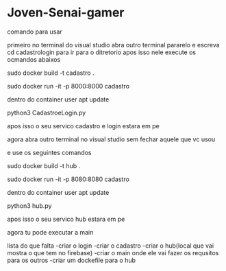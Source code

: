# Joven-Senai-gamer


comando para usar

primeiro no terminal do visual studio
abra outro terminal pararelo e escreva cd cadastrologin para ir para o ditretorio
apos isso nele execute os ocmandos abaixos

sudo docker build -t cadastro .

sudo docker run -it -p 8000:8000 cadastro

dentro do container user
apt update

python3 CadastroeLogin.py

apos isso o seu servico cadastro e login estara em pe

agora abra outro terminal no visual studio sem fechar aquele que vc usou

e use os seguintes comandos

sudo docker build -t hub .

sudo docker run -it -p 8080:8080 cadastro

dentro do container user
apt update

python3 hub.py

apos isso o seu servico hub estara em pe

agora tu pode executar a main

lista do que falta
-criar o login
-criar o cadastro
-criar o hub(local que vai mostra o que tem no firebase)
-criar o main onde ele vai fazer os requsitos para os outros
-criar um dockefile para o hub
